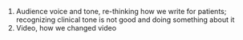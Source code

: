 1. Audience voice and tone, re-thinking how we write for patients; recognizing clinical tone is not good and doing something about it
2. Video, how we changed video